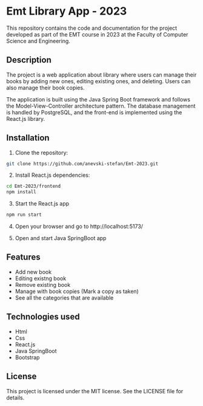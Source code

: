
# Emt Library App - 2023

This repository contains the code and documentation for the project developed as part of the EMT course in 2023 at the Faculty of Computer Science and Engineering.






## Description

The project is a web application about library where users can manage their books by adding new ones, editing existing ones, and deleting. Users can also manage their book copies.

The application is built using the Java Spring Boot framework and follows the Model-View-Controller architecture pattern. The database management is handled by PostgreSQL, and the front-end is implemented using the React.js library.
## Installation

1. Clone the repository:

```bash
git clone https://github.com/anevski-stefan/Emt-2023.git
```

2. Install React.js dependencies:

```bash
cd Emt-2023/frontend
npm install
```

3. Start the React.js app

```bash
npm run start
```

4. Open your browser and go to http://localhost:5173/

5. Open and start Java SpringBoot app

## Features

- Add new book
- Editing existng book
- Remove existing book
- Manage with book copies (Mark a copy as taken)
- See all the categories that are available
## Technologies used

- Html
- Css
- React.js
- Java SpringBoot
- Bootstrap
## License

This project is licensed under the MIT license. See the LICENSE file for details.
